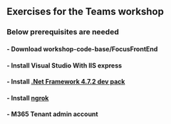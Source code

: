 ## Exercises for the Teams workshop
### Below prerequisites are needed
#### - Download workshop-code-base/FocusFrontEnd 
#### - Install Visual Studio With IIS express
#### - Install [.Net Framework 4.7.2 dev pack](https://dotnet.microsoft.com/download/thank-you/net472-developer-pack)  
#### - Install [ngrok](https://ngrok.com/download)  
#### - M365 Tenant admin account



